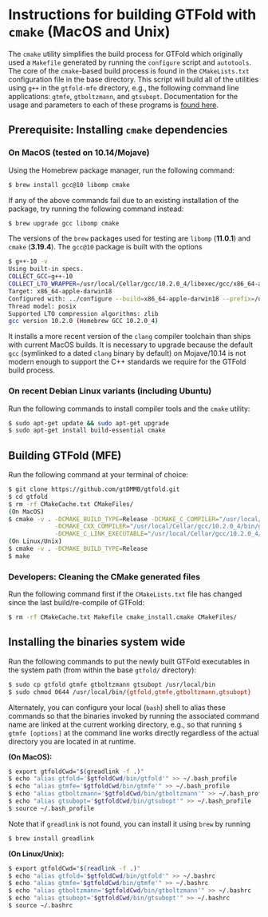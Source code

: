 # Instructions for building GTFold with ``cmake`` (MacOS and Unix)

The ``cmake`` utility simplifies the build process for GTFold which originally 
used a ``Makefile`` generated by running the ``configure`` script and ``autotools``. 
The core of the ``cmake``-based build process is found in the ``CMakeLists.txt`` 
configuration file in the base directory. This script will build all of the 
utilities using ``g++`` in the ``gtfold-mfe`` directory, e.g., the 
following command line applications: 
``gtmfe``, ``gtboltzmann``, and ``gtsubopt``. 
Documentation for the usage and parameters to each of these 
programs is [found here](http://gtfold.sourceforge.net/guide.html). 

## Prerequisite: Installing ``cmake`` dependencies

### On MacOS (tested on 10.14/Mojave)

Using the Homebrew package manager, run the following command:
```bash
$ brew install gcc@10 libomp cmake
```
If any of the above commands fail due to an existing installation of the 
package, try running the following command instead:
```bash
$ brew upgrade gcc libomp cmake
```
The versions of the ``brew`` packages used for testing are ``libomp`` (**11.0.1**) and 
``cmake`` (**3.19.4**). 
The ``gcc@10`` package is built with the options
```bash
$ g++-10 -v
Using built-in specs.
COLLECT_GCC=g++-10
COLLECT_LTO_WRAPPER=/usr/local/Cellar/gcc/10.2.0_4/libexec/gcc/x86_64-apple-darwin18/10.2.0/lto-wrapper
Target: x86_64-apple-darwin18
Configured with: ../configure --build=x86_64-apple-darwin18 --prefix=/usr/local/Cellar/gcc/10.2.0_4 --libdir=/usr/local/Cellar/gcc/10.2.0_4/lib/gcc/10 --disable-nls --enable-checking=release --enable-languages=c,c++,objc,obj-c++,fortran --program-suffix=-10 --with-gmp=/usr/local/opt/gmp --with-mpfr=/usr/local/opt/mpfr --with-mpc=/usr/local/opt/libmpc --with-isl=/usr/local/opt/isl --with-system-zlib --with-pkgversion='Homebrew GCC 10.2.0_4' --with-bugurl=https://github.com/Homebrew/homebrew-core/issues --disable-multilib --with-native-system-header-dir=/usr/include --with-sysroot=/Library/Developer/CommandLineTools/SDKs/MacOSX10.14.sdk SED=/usr/bin/sed
Thread model: posix
Supported LTO compression algorithms: zlib
gcc version 10.2.0 (Homebrew GCC 10.2.0_4) 
```
It installs a more recent version of the ``clang`` compiler 
toolchain than ships with current MacOS builds. It is necessary to upgrade because 
the default ``gcc`` (symlinked to a dated ``clang`` binary by default) on Mojave/10.14 
is not modern enough to support the C++ standards we require for the GTFold build process.

### On recent Debian Linux variants (including Ubuntu)

Run the following commands to install compiler tools and 
the ``cmake`` utility:
```bash
$ sudo apt-get update && sudo apt-get upgrade
$ sudo apt-get install build-essential cmake
```

## Building GTFold (MFE)

Run the following command at your terminal of choice:
```bash
$ git clone https://github.com/gtDMMB/gtfold.git
$ cd gtfold
$ rm -rf CMakeCache.txt CMakeFiles/
(On MacOS)
$ cmake -v . -DCMAKE_BUILD_TYPE=Release -DCMAKE_C_COMPILER="/usr/local/Cellar/gcc/10.2.0_4/bin/gcc-10" \
             -DCMAKE_CXX_COMPILER="/usr/local/Cellar/gcc/10.2.0_4/bin/g++-10" \
             -DCMAKE_C_LINK_EXECUTABLE="/usr/local/Cellar/gcc/10.2.0_4/bin/g++-10"
(On Linux/Unix)
$ cmake -v . -DCMAKE_BUILD_TYPE=Release
$ make
```

### Developers: Cleaning the CMake generated files

Run the following command first if the ``CMakeLists.txt`` file has changed since the last 
build/re-compile of GTFold:
```bash
$ rm -rf CMakeCache.txt Makefile cmake_install.cmake CMakeFiles/
```

## Installing the binaries system wide

Run the following commands to put the newly built GTFold 
executables in the system path (from within the base ``gtfold/`` directory):
```bash
$ sudo cp gtfold gtmfe gtboltzmann gtsubopt /usr/local/bin
$ sudo chmod 0644 /usr/local/bin/{gtfold,gtmfe,gtboltzmann,gtsubopt}
```
Alternately, you can configure your local (``bash``) shell to alias these 
commands so that the binaries invoked by running the associated command name 
are linked at the current working directory, e.g., so that running 
``$ gtmfe [options]`` at the command line works directly regardless of the 
actual directory you are located in at runtime.

**(On MacOS):**
```bash
$ export gtfoldCwd="$(greadlink -f .)"
$ echo "alias gtfold='$gtfoldCwd/bin/gtfold'" >> ~/.bash_profile
$ echo "alias gtmfe='$gtfoldCwd/bin/gtmfe'" >> ~/.bash_profile
$ echo "alias gtboltzmann='$gtfoldCwd/bin/gtboltzmann'" >> ~/.bash_profile
$ echo "alias gtsubopt='$gtfoldCwd/bin/gtsubopt'" >> ~/.bash_profile
$ source ~/.bash_profile
```
Note that if ``greadlink`` is not found, you can install it using ``brew`` by running 
```bash
$ brew install greadlink
```
**(On Linux/Unix):**
```bash
$ export gtfoldCwd="$(readlink -f .)"
$ echo "alias gtfold='$gtfoldCwd/bin/gtfold'" >> ~/.bashrc
$ echo "alias gtmfe='$gtfoldCwd/bin/gtmfe'" >> ~/.bashrc
$ echo "alias gtboltzmann='$gtfoldCwd/bin/gtboltzmann'" >> ~/.bashrc
$ echo "alias gtsubopt='$gtfoldCwd/bin/gtsubopt'" >> ~/.bashrc
$ source ~/.bashrc
```

